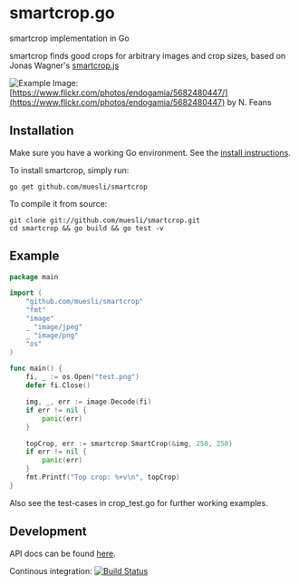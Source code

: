 smartcrop.go
============

smartcrop implementation in Go

smartcrop finds good crops for arbitrary images and crop sizes, based on Jonas Wagner's [smartcrop.js](https://github.com/jwagner/smartcrop.js)

![Example](http://29a.ch/sandbox/2014/smartcrop/example.jpg)
Image: [https://www.flickr.com/photos/endogamia/5682480447/](https://www.flickr.com/photos/endogamia/5682480447) by N. Feans

## Installation

Make sure you have a working Go environment. See the [install instructions](http://golang.org/doc/install.html).

To install smartcrop, simply run:

    go get github.com/muesli/smartcrop

To compile it from source:

    git clone git://github.com/muesli/smartcrop.git
    cd smartcrop && go build && go test -v

## Example
```go
package main

import (
	"github.com/muesli/smartcrop"
	"fmt"
	"image"
	_ "image/jpeg"
	_ "image/png"
	"os"
)

func main() {
	fi, _ := os.Open("test.png")
	defer fi.Close()

	img, _, err := image.Decode(fi)
	if err != nil {
		panic(err)
	}

	topCrop, err := smartcrop.SmartCrop(&img, 250, 250)
	if err != nil {
		panic(err)
	}
	fmt.Printf("Top crop: %+v\n", topCrop)
}
```

Also see the test-cases in crop_test.go for further working examples.

## Development
API docs can be found [here](http://godoc.org/github.com/muesli/smartcrop).

Continous integration: [![Build Status](https://secure.travis-ci.org/muesli/smartcrop.png)](http://travis-ci.org/muesli/smartcrop)
